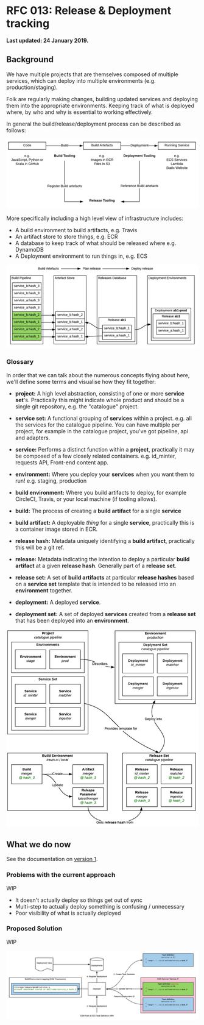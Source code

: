 # RFC 013: Release & Deployment tracking

**Last updated: 24 January 2019.**

## Background

We have multiple projects that are themselves composed of multiple services, which can deploy into multiple environments (e.g. production/staging).

Folk are regularly making changes, building updated services and deploying them into the appropriate environments. Keeping track of what is deployed where, by who and why is essential to working effectively.

In general the build/release/deployment process can be described as follows:

![Simple overview](simple_flow.png)

More specifically including a high level view of infrastructure includes:

- A build environment to build artifacts, e.g. Travis
- An artifact store to store things, e.g. ECR
- A database to keep track of what should be released where e.g. DynamoDB
- A Deployment environment to run things in, e.g. ECS

![Infrastructure overvier](high_level_infra.png)

### Glossary

In order that we can talk about the numerous concepts flying about here, we'll define some terms and visualise how they fit together:

- **project:** A high level abstraction, consisting of one or more **service set**'s. Practically this might indicate whole product and should be a single git repository, e.g. the "catalogue" project.

- **service set:** A functional grouping of **services** within a project. e.g. all the services for the catalogue pipeline. You can have multiple per project, for example in the catalogue project, you've got pipeline, api and adapters.

- **service:** Performs a distinct function within a **project**, practically it may be composed of a few closely related containers. e.g. id_minter, requests API, Front-end content app.

- **environment:** Where you deploy your **services** when you want them to run! e.g. staging, production

- **build environment:** Where you build artifacts to deploy, for example CircleCI, Travis, or your local machine (if tooling allows).

- **build:** The process of creating a **build artifact** for a single **service**

- **build artifact:** A deployable _thing_ for a single **service**, practically this is a container image stored in ECR.

- **release hash:** Metadata uniquely identifying a **build artifact**, practically this will be a git ref. 

- **release:** Metadata indicating the intention to deploy a particular **build artifact** at a given **release hash**. Generally part of a **release set**.

- **release set:** A set of **build artifacts** at particular **release hashes** based on a **service set** template that is intended to be released into an **environment** together.

- **deployment:** A deployed **service**.
- **deployment set:** A set of deployed **services** created from a **release set** that has been deployed into an **environment**.

![Terms](terms.png)

## What we do now

See the documentation on [version 1](v1/README.md).

### Problems with the current approach

WIP

- It doesn't actually deploy so things get out of sync
- Multi-step to actually deploy something is confusing / unnecessary
- Poor visibility of what is actually deployed

### Proposed Solution

WIP

![Terms](proposed_wip.png)
